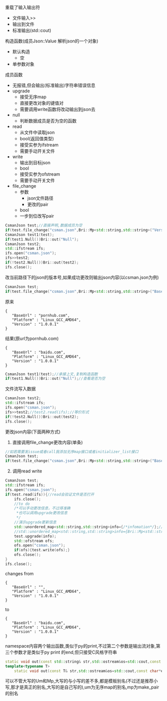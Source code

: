 重载了输入输出符
+ 文件输入>>
+ 输出到文件
+ 标准输出(std::cout)

构造函数(成员Json::Value 解析json的一个对象)
+ 默认构造
  + 空
+ 单参数对象

成员函数
+ 无报错,但会输出(标准输出)字符串错误信息
+ upgrade
  + 接受无序map
  + 直接更改对象的键值对
  + 需要调用write函数将改动输出到json去
+ null
  + 判断数据成员是否为空的函数
+ read
  + 从文件中读取json
  + bool(返回值类型)
  + 接受实参为ifstream
  + 需要手动开关文件
+ write
  + 输出到目标json
  + bool
  + 接受实参为ofstream
  + 需要手动开关文件
+ file_change
  + 参数
    + json文件路径
    + 更改的pair
  + bool
  + 一步到位改写pair
```cc
CsmanJson test;//直接声明,数据成员为空
if(test.file_change("csman.json",Bri::Mp<std::string,std::string>("Version","1.0.0.1")))Bri::out(test,std::cout,"");
CsmanJson test1(test);
if(test1.Null())Bri::out("Null");
CsmanJson test2;
std::ifstream ifs;
ifs.open("csman.json");
ifs>>test2;
if(!test2.Null())Bri::out(test2);
ifs.close();
```
改当前路径下的json的版本号,如果成功更改则输出json内容(以csman.json为例)
```cc
CsmanJson test;
if(test.file_change("csman.json",Bri::Mp<std::string,std::string>("BaseUrl","baidu.com")))Bri::out(test,std::cout,"");
```
原来
```
{
   "BaseUrl" : "pornhub.com",
   "Platform" : "Linux_GCC_AMD64",
   "Version" : "1.0.0.1"
}
```
结果(原url为pornhub.com)
```
{
   "BaseUrl" : "baidu.com",
   "Platform" : "Linux_GCC_AMD64",
   "Version" : "1.0.0.1"
}
```
```cc
CsmanJson test1(test);//承接上文,复制构造函数
if(test1.Null())Bri::out("Null");//查看是否为空
```
文件流写入数据
```cc
CsmanJson test2;
std::ifstream ifs;
ifs.open("csman.json");
ifs>>test2;//test2.read(ifs);//等价形式
if(!test2.Null())Bri::out(test2);
ifs.close();
```
更改json内容(下面两种方式)
1. 直接调用file_change更改内容(单条)
```cc
//如若需要发issue或者call我添加无序map接口或者initializer_list接口
CsmanJson test;
if(test.file_change("csman.json",Bri::Mp<std::string,std::string>("BaseUrl","baidu.com")))std::cout<<"成功";
```
2. 调用read write
```cc
CsmanJson test;
std::ifstream ifs;
ifs.open("csman.json");
if(test.read(ifs)){//read会验证文件是否打开
    ifs.close();
    //to do
    /*可以手动更改信息，不过得准确
     *也可以调用upgrade更改信息
     */
    //演示upgrade更新信息
    std::unordered_map<std::string,std::string>info={/*infomation*/};//take as follows to make an example
    //std::unordered_map<std::string,std::string>info={Bri::Mp<std::string,std::string>("BaseUrl","baidu.com")};
    test.upgrade(info);
    std::ofstream ofs;
    ofs.open("csman.json");
    if(ofs){test.write(ofs);}
    ofs.close();
}
ifs.close();
```
changes from
```
{
   "BaseUrl" : "",
   "Platform" : "Linux_GCC_AMD64",
   "Version" : "1.0.0.1"
}
```
to
```
{
   "BaseUrl" : "baidu.com",
   "Platform" : "Linux_GCC_AMD64",
   "Version" : "1.0.0.1"
}
```

namespace内容两个输出函数,类似于py的print,不过第二个参数是输出流对象,第三个参数才是类似于py print 的end,但只接受C风格字符串
```cc
static void out(const std::string& str,std::ostream&os=std::cout,const char*end="\n")；
template<typename T>
    static void out(const T& str,std::ostream&os=std::cout,const char*end="\n");
```
可以不管大写的Um和Mp,大写的与小写的差不多,都是模板别名(不过还是推荐小写,那才是真正的别名,大写的是自己写的),um为无序map的别名,mp为make_pair的别名

